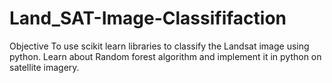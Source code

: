# Land_SAT-Image-Classififaction

Objective
To use scikit learn libraries to classify the Landsat image using python.
Learn about Random forest algorithm and implement it in python on satellite imagery.
